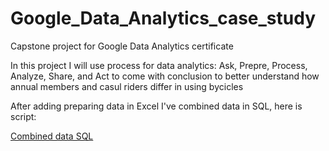 # Google_Data_Analytics_case_study
Capstone project for Google Data Analytics certificate

In this project I will use process for data analytics: Ask, Prepre, Process, Analyze, Share, and Act to come with conclusion to better understand how annual members and casul riders differ in using bycicles

After adding preparing data in Excel I've combined data in SQL, here is script:

[Combined data SQL](https://github.com/Friedman28/Google_Data_Analytics_Cyclist_case_Study/blob/main/Combining_data.sql)
